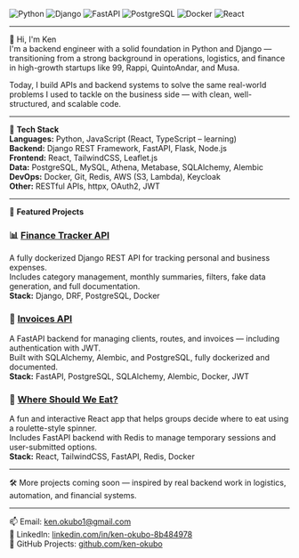 ![Python](https://img.shields.io/badge/Python-3776AB?style=for-the-badge&logo=python&logoColor=white)
![Django](https://img.shields.io/badge/Django-092E20?style=for-the-badge&logo=django&logoColor=white)
![FastAPI](https://img.shields.io/badge/FastAPI-005571?style=for-the-badge&logo=fastapi)
![PostgreSQL](https://img.shields.io/badge/PostgreSQL-4169E1?style=for-the-badge&logo=postgresql&logoColor=white)
![Docker](https://img.shields.io/badge/Docker-2496ED?style=for-the-badge&logo=docker&logoColor=white)
![React](https://img.shields.io/badge/React-20232A?style=for-the-badge&logo=react&logoColor=61DAFB)

---

👋 Hi, I'm Ken  
I'm a backend engineer with a solid foundation in Python and Django — transitioning from a strong background in operations, logistics, and finance in high-growth startups like 99, Rappi, QuintoAndar, and Musa.

Today, I build APIs and backend systems to solve the same real-world problems I used to tackle on the business side — with clean, well-structured, and scalable code.

---

🚀 **Tech Stack**  
**Languages:** Python, JavaScript (React, TypeScript – learning)  
**Backend:** Django REST Framework, FastAPI, Flask, Node.js  
**Frontend:** React, TailwindCSS, Leaflet.js  
**Data:** PostgreSQL, MySQL, Athena, Metabase, SQLAlchemy, Alembic  
**DevOps:** Docker, Git, Redis, AWS (S3, Lambda), Keycloak  
**Other:** RESTful APIs, httpx, OAuth2, JWT

---

📂 **Featured Projects**

### 📊 [Finance Tracker API](https://github.com/ken-okubo/finance-tracker)  
A fully dockerized Django REST API for tracking personal and business expenses.  
Includes category management, monthly summaries, filters, fake data generation, and full documentation.  
**Stack:** Django, DRF, PostgreSQL, Docker

### 🧾 [Invoices API](https://github.com/ken-okubo/invoices-api)  
A FastAPI backend for managing clients, routes, and invoices — including authentication with JWT.  
Built with SQLAlchemy, Alembic, and PostgreSQL, fully dockerized and documented.  
**Stack:** FastAPI, PostgreSQL, SQLAlchemy, Alembic, Docker, JWT

### 🎯 [Where Should We Eat?](https://github.com/ken-okubo/where-should-we-eat)  
A fun and interactive React app that helps groups decide where to eat using a roulette-style spinner.  
Includes FastAPI backend with Redis to manage temporary sessions and user-submitted options.  
**Stack:** React, TailwindCSS, FastAPI, Redis, Docker

---

🛠️ More projects coming soon — inspired by real backend work in logistics, automation, and financial systems.

---

📫 Email: ken.okubo1@gmail.com  
🔗 LinkedIn: [linkedin.com/in/ken-okubo-8b484978](https://www.linkedin.com/in/ken-okubo-8b484978/)  
📁 GitHub Projects: [github.com/ken-okubo](https://github.com/ken-okubo)
